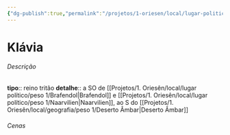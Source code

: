 ```yaml
---
{"dg-publish":true,"permalink":"/projetos/1-oriesen/local/lugar-politico/peso-1/klavia/"}
---
```



# Klávia

###### Descrição
**tipo**:: reino tritão
**detalhe**:: a SO de [[Projetos/1. Oriesên/local/lugar político/peso 1/Brafendol|Brafendol]] e [[Projetos/1. Oriesên/local/lugar político/peso 1/Naarvilien|Naarvilien]], ao S do [[Projetos/1. Oriesên/local/geografia/peso 1/Deserto Âmbar|Deserto Âmbar]]


###### Cenas


